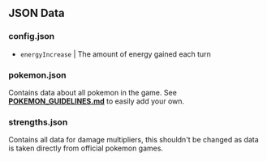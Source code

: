 ## JSON Data

### config.json
- ```energyIncrease``` | The amount of energy gained each turn

### pokemon.json
Contains data about all pokemon in the game. See [**POKEMON_GUIDELINES.md**](https://github.com/TheeeEVan/PokemonBattle/blob/main/POKEMON_GUIDELINES.md) to easily add your own.



### strengths.json
Contains all data for damage multipliers, this shouldn't be changed as data is taken directly from official pokemon games.